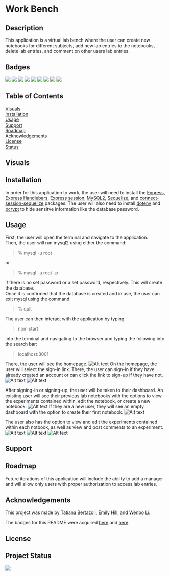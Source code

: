 # Work Bench 


## Description 
This application is a virtual lab bench where the user can create new notebooks for different subjects, add new lab entries to the notebooks, delete lab entries, and comment on other users lab entries.

## Badges
<img src="https://img.shields.io/badge/HTML5-E34F26?style=for-the-badge&logo=html5&logoColor=white" /> 
<img src="https://img.shields.io/badge/CSS-239120?&style=for-the-badge&logo=css3&logoColor=white" />
<img src="https://img.shields.io/badge/JavaScript-F7DF1E?style=for-the-badge&logo=javascript&logoColor=black" /> 
<img src="https://img.shields.io/badge/Node.js-43853D?style=for-the-badge&logo=node.js&logoColor=white" /> 
<img src="https://img.shields.io/badge/Express.js-404D59?style=for-the-badge" /> 
<img src="https://img.shields.io/badge/Tailwind_CSS-38B2AC?style=for-the-badge&logo=tailwind-css&logoColor=white" /> 
<img src="https://img.shields.io/badge/MySQL-00000F?style=for-the-badge&logo=mysql&logoColor=white" /> 
<img src="https://img.shields.io/badge/Heroku-430098?style=for-the-badge&logo=heroku&logoColor=white" /> 
<img src="https://img.shields.io/badge/Sequelize-52B0E7?style=for-the-badge&logo=Sequelize&logoColor=white" /> 


## Table of Contents 
[Visuals](#visuals)<br>
[Installation](#installation)<br>
[Usage](#usage)<br>
[Support](#support)<br>
[Roadmap](#roadmap)<br>
[Acknowledgements](#acknowledgements)<br>
[License](#license)<br>
[Status](#project-status)

## Visuals

## Installation 
In order for this application to work, the user will need to install the <a href="https://expressjs.com/en/starter/installing.html">Express</a>, <a href="https://www.npmjs.com/package/express-handlebars">Express Handlebars</a>, <a href="https://www.npmjs.com/package/express-session">Express session</a>, <a href="https://www.npmjs.com/package/mysql2">MySQL2</a>, <a href="https://www.npmjs.com/package/sequelize">Sequelize</a>, and <a href="https://www.npmjs.com/package/connect-session-sequelize">connect-session-sequelize</a> packages. The user will also need to install <a href="https://www.npmjs.com/package/dotenv">dotenv</a> and <a href="https://www.npmjs.com/package/bcrypt">bcrypt</a> to hide sensitve information like the database password.

## Usage

First, the user will open the terminal and navigate to the application. <br>
Then, the user will run mysql2 using either the command: 

 > % mysql -u root

or

> % mysql -u root -p 

if there is no set password or a set password, respectively. This will create the database. <br>
Once it is confirmed that the database is created and in use, the user can exit mysql using the command: 

 > % quit

The user can then interact with the application by typing 

 > npm start 

into the terminal and navigating to the browser and typing the following into the search bar:

 > localhost:3001


There, the user will see the homepage. 
![Alt text](./images/lab-bench-first-pg.png)
On the homepage, the user will select the sign-in link. There, the user can sign-in if they have already created an account or can click the link to sign-up if they have not. 
![Alt text](./images/lab-bench-sign-in.png)
![Alt text](./images/lab-bench-sign-up.png)

After signing-in or signing-up, the user will be taken to their dashboard. An existing user will see their previous lab notebooks with the options to view the experiments contained within, edit the notebook, or create a new notebook. 
![Alt text](./images/lab-bench-dashboard.png)
If they are a new user, they will see an empty dashboard with the option to create their first notebook. 
![Alt text](./images/lab-rats-new-user-dash.png)

The user also has the option to view and edit the experiments contained within each notbook, as well as view and post comments to an experiment. 
![Alt text](./images/lab-rats-experiment-list.png)
![Alt text](./images/lab-rats-edit-lab.png)
![Alt text](./images/lab-rats-create-experiment.png) 

## Support

## Roadmap
Future iterations of this application will include the ability to add a manager and will allow only users with proper authorization to access lab entries. 

## Acknowledgements 
This project was made by <a href="https://github.com/TBertazoli">Tatiana Bertazoli</a>, <a href="https://github.com/emsaw721">Emily Hill</a>, and <a href="https://github.com/deadseal001">Wenbo Li</a>. 

The badges for this README were acquired <a href="https://dev.to/envoy_/150-badges-for-github-pnk">here</a> and <a href="https://shields.io/">here</a>.

## License 

## Project Status 
<img src="https://img.shields.io/badge/Status-In%20Progress-orange" />